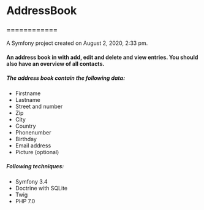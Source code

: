 # AddressBook
### ============
A Symfony project created on August 2, 2020, 2:33 pm.
#### An address book in with add, edit and delete and view entries. You should also have an overview of all contacts.

##### The address book  contain the following data:
*  Firstname
* Lastname
* Street and number
* Zip
* City
* Country
* Phonenumber
* Birthday
* Email address
* Picture (optional)

##### Following techniques:
* Symfony 3.4
* Doctrine with SQLite
* Twig
* PHP 7.0
